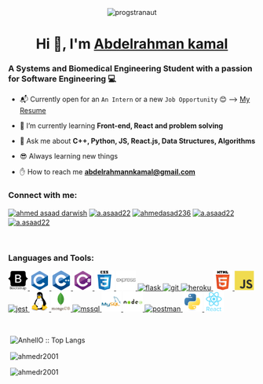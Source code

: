 <div align="center">
  <img src="https://64.media.tumblr.com/2d0af9c90d1b1107313cc20bda01548a/tumblr_outwxnanpp1u79o2lo1_1280.gifv" alt="progstranaut" />
</div>

<h1 align="center">Hi 👋, I'm <a href="https://www.linkedin.com/in/abdelrahmannkamal/"> Abdelrahman kamal </a></h1>
<h3>A Systems and Biomedical Engineering Student with a passion for  Software Engineering 💻</h3>



- 📬 Currently open for an `An Intern` or a new `Job Opportunity` :blush: --> [My Resume]() <br>

- 🌱 I’m currently learning **Front-end, React and problem solving**
- 💬 Ask me about **C++, Python, JS,  React.js, Data Structures, Algorithms**
- 😎 Always learning new things
- ✋ How to reach me **abdelrahmannkamal@gmail.com**
<h3 align="left">Connect with me:</h3>
<p align="left">
<a href="https://linkedin.com/in/ahmed asaad darwish" target="blank"><img align="center" src="https://raw.githubusercontent.com/rahuldkjain/github-profile-readme-generator/master/src/images/icons/Social/linked-in-alt.svg" alt="ahmed asaad darwish" height="30" width="40" /></a>
   <a href="https://codeforces.com/profile/a.asaad22" target="blank"><img align="center" src="https://raw.githubusercontent.com/rahuldkjain/github-profile-readme-generator/master/src/images/icons/Social/facebook.svg" alt="a.asaad22" height="30" width="40" /></a>
<a href="https://www.hackerrank.com/ahmedasad236" target="blank"><img align="center" src="https://raw.githubusercontent.com/rahuldkjain/github-profile-readme-generator/master/src/images/icons/Social/hackerrank.svg" alt="ahmedasad236" height="30" width="40" /></a>
<a href="https://codeforces.com/profile/a.asaad22" target="blank"><img align="center" src="https://raw.githubusercontent.com/rahuldkjain/github-profile-readme-generator/master/src/images/icons/Social/codeforces.svg" alt="a.asaad22" height="30" width="40" /></a>
   <a href="https://codeforces.com/profile/a.asaad22" target="blank"><img align="center" src="https://raw.githubusercontent.com/rahuldkjain/github-profile-readme-generator/master/src/images/icons/Social/leet.svg" alt="a.asaad22" height="30" width="40" /></a>
 
</p>


 </br>
<h3 align="left">Languages and Tools:</h3>
<p align="left"><a href="https://getbootstrap.com" target="_blank"> <img src="https://raw.githubusercontent.com/devicons/devicon/master/icons/bootstrap/bootstrap-plain-wordmark.svg" alt="bootstrap" width="40" height="40"/> </a> <a href="https://www.cprogramming.com/" target="_blank"> <img src="https://raw.githubusercontent.com/devicons/devicon/master/icons/c/c-original.svg" alt="c" width="40" height="40"/> </a> <a href="https://www.w3schools.com/cpp/" target="_blank"> <img src="https://raw.githubusercontent.com/devicons/devicon/master/icons/cplusplus/cplusplus-original.svg" alt="cplusplus" width="40" height="40"/> </a> <a href="https://www.w3schools.com/cs/" target="_blank"> <img src="https://raw.githubusercontent.com/devicons/devicon/master/icons/csharp/csharp-original.svg" alt="csharp" width="40" height="40"/> </a> <a href="https://www.w3schools.com/css/" target="_blank"> <img src="https://raw.githubusercontent.com/devicons/devicon/master/icons/css3/css3-original-wordmark.svg" alt="css3" width="40" height="40"/> </a><a href="https://expressjs.com" target="_blank"> <img src="https://raw.githubusercontent.com/devicons/devicon/master/icons/express/express-original-wordmark.svg" alt="express" width="40" height="40"/> </a><a href="https://flask.palletsprojects.com/" target="_blank"> <img src="https://www.vectorlogo.zone/logos/pocoo_flask/pocoo_flask-icon.svg" alt="flask" width="40" height="40"/> </a> <a href="https://git-scm.com/" target="_blank"> <img src="https://www.vectorlogo.zone/logos/git-scm/git-scm-icon.svg" alt="git" width="40" height="40"/> </a> <a href="https://heroku.com" target="_blank"> <img src="https://www.vectorlogo.zone/logos/heroku/heroku-icon.svg" alt="heroku" width="40" height="40"/> </a> <a href="https://www.w3.org/html/" target="_blank"> <img src="https://raw.githubusercontent.com/devicons/devicon/master/icons/html5/html5-original-wordmark.svg" alt="html5" width="40" height="40"/> </a><a href="https://developer.mozilla.org/en-US/docs/Web/JavaScript" target="_blank"> <img src="https://raw.githubusercontent.com/devicons/devicon/master/icons/javascript/javascript-original.svg" alt="javascript" width="40" height="40"/> </a> <a href="https://jestjs.io" target="_blank"> <img src="https://www.vectorlogo.zone/logos/jestjsio/jestjsio-icon.svg" alt="jest" width="40" height="40"/> </a> <a href="https://www.linux.org/" target="_blank"> <img src="https://raw.githubusercontent.com/devicons/devicon/master/icons/linux/linux-original.svg" alt="linux" width="40" height="40"/> </a> <a href="https://www.mongodb.com/" target="_blank"> <img src="https://raw.githubusercontent.com/devicons/devicon/master/icons/mongodb/mongodb-original-wordmark.svg" alt="mongodb" width="40" height="40"/> </a> <a href="https://www.microsoft.com/en-us/sql-server" target="_blank"> <img src="https://cdn.worldvectorlogo.com/logos/microsoft-sql-server.svg" alt="mssql" width="40" height="40"/> </a> <a href="https://www.mysql.com/" target="_blank"> <img src="https://raw.githubusercontent.com/devicons/devicon/master/icons/mysql/mysql-original-wordmark.svg" alt="mysql" width="40" height="40"/> </a> <a href="https://nodejs.org" target="_blank"> <img src="https://raw.githubusercontent.com/devicons/devicon/master/icons/nodejs/nodejs-original-wordmark.svg" alt="nodejs" width="40" height="40"/> </a> <a href="https://postman.com" target="_blank"> <img src="https://www.vectorlogo.zone/logos/getpostman/getpostman-icon.svg" alt="postman" width="40" height="40"/> </a> <a href="https://www.python.org" target="_blank"> <img src="https://raw.githubusercontent.com/devicons/devicon/master/icons/python/python-original.svg" alt="python" width="40" height="40"/> </a> <a href="https://reactjs.org/" target="_blank"> <img src="https://raw.githubusercontent.com/devicons/devicon/master/icons/react/react-original-wordmark.svg" alt="react" width="40" height="40"/> </a></p>
 <br>
<p>&nbsp;<img align="center" src="https://github-readme-stats.vercel.app/api/top-langs/?username=ahmedr2001&langs_count=9&theme=tokyonight&layout=compact" alt="AnhellO :: Top Langs" /></p>

<p>&nbsp;<img align="center" src="https://github-readme-stats.vercel.app/api?username=ahmedr2001&show_icons=true&locale=en&theme=tokyonight" alt="ahmedr2001" /></p>

<p>&nbsp;<img align="center" src="https://github-readme-streak-stats.herokuapp.com/?user=ahmedr2001&theme=tokyonight" alt="ahmedr2001" /></p>
<!-- <p align="left"><img src="https://komarev.com/ghpvc/?username=Abdelrahman776&label=Profile%20views&color=0e75b6&style=flat" alt="abd" /> </p> -->

